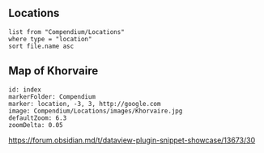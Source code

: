 ## Locations
```dataview
list from "Compendium/Locations"
where type = "location"
sort file.name asc
```

## Map of Khorvaire

```leaflet
id: index
markerFolder: Compendium
marker: location, -3, 3, http://google.com
image: Compendium/Locations/images/Khorvaire.jpg
defaultZoom: 6.3
zoomDelta: 0.05
```

https://forum.obsidian.md/t/dataview-plugin-snippet-showcase/13673/30